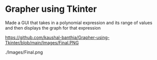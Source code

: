# Grapher using Tkinter
 
Made a GUI that takes in a polynomial expression and its range of values and then displays the graph for that expression

https://github.com/kaushal-banthia/Grapher-using-Tkinter/blob/main/Images/Final.PNG

./Images/Final.png
